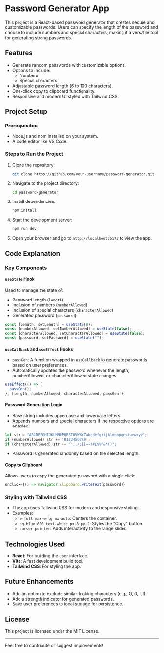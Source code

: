 # Password Generator App

This project is a React-based password generator that creates secure and customizable passwords. Users can specify the length of the password and choose to include numbers and special characters, making it a versatile tool for generating strong passwords.

## Features
- Generate random passwords with customizable options.
- Options to include:
  - Numbers
  - Special characters
- Adjustable password length (6 to 100 characters).
- One-click copy to clipboard functionality.
- Responsive and modern UI styled with Tailwind CSS.

## Project Setup

### Prerequisites
- Node.js and npm installed on your system.
- A code editor like VS Code.

### Steps to Run the Project
1. Clone the repository:
   ```bash
   git clone https://github.com/your-username/password-generator.git
   ```

2. Navigate to the project directory:
   ```bash
   cd password-generator
   ```

3. Install dependencies:
   ```bash
   npm install
   ```

4. Start the development server:
   ```bash
   npm run dev
   ```

5. Open your browser and go to `http://localhost:5173` to view the app.

## Code Explanation

### Key Components

#### `useState` Hook
Used to manage the state of:
- Password length (`length`)
- Inclusion of numbers (`numberAllowed`)
- Inclusion of special characters (`characterAllowed`)
- Generated password (`password`):
```javascript
const [length, setLength] = useState(8);
const [numberAllowed, setNumberAllowed] = useState(false);
const [characterAllowed, setCharacterAllowed] = useState(false);
const [password, setPassword] = useState("");
```

#### `useCallback` and `useEffect` Hooks
- `passGen`: A function wrapped in `useCallback` to generate passwords based on user preferences.
- Automatically updates the password whenever the length, numberAllowed, or characterAllowed state changes:
```javascript
useEffect(() => {
  passGen();
}, [length, numberAllowed, characterAllowed, passGen]);
```

#### Password Generation Logic
- Base string includes uppercase and lowercase letters.
- Appends numbers and special characters if the respective options are enabled:
```javascript
let str = "ABCDEFGHIJKLMNOPQRSTUVWXYZabcdefghijklmnopqrstuvwxyz";
if (numberAllowed) str += '0123456789';
if (characterAllowed) str += "',./;][=-!#£$%^&*()";
```
- Password is generated randomly based on the selected length.

#### Copy to Clipboard
Allows users to copy the generated password with a single click:
```javascript
onClick={() => navigator.clipboard.writeText(password)}
```

### Styling with Tailwind CSS
- The app uses Tailwind CSS for modern and responsive styling.
- Examples:
  - `w-full max-w-lg mx-auto`: Centers the container.
  - `bg-blue-600 text-white px-3 py-2`: Styles the "Copy" button.
  - `cursor-pointer`: Adds interactivity to the range slider.

## Technologies Used
- **React**: For building the user interface.
- **Vite**: A fast development build tool.
- **Tailwind CSS**: For styling the app.

## Future Enhancements
- Add an option to exclude similar-looking characters (e.g., O, 0, l, I).
- Add a strength indicator for generated passwords.
- Save user preferences to local storage for persistence.

## License
This project is licensed under the MIT License.

---

Feel free to contribute or suggest improvements!


